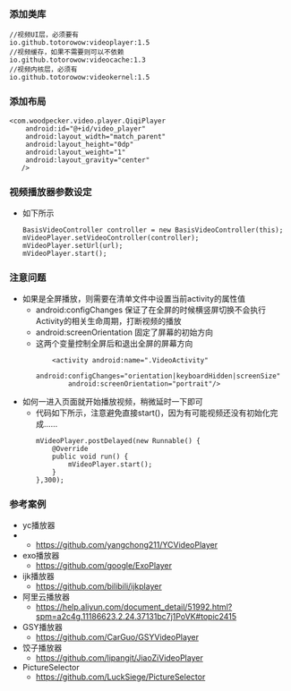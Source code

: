 
### 添加类库
    //视频UI层，必须要有
    io.github.totorowow:videoplayer:1.5
    //视频缓存，如果不需要则可以不依赖
    io.github.totorowow:videocache:1.3
    //视频内核层，必须有
    io.github.totorowow:videokernel:1.5
  
### 添加布局
    <com.woodpecker.video.player.QiqiPlayer
        android:id="@+id/video_player"
        android:layout_width="match_parent"
        android:layout_height="0dp"
        android:layout_weight="1"
        android:layout_gravity="center"
       />

### 视频播放器参数设定
- 如下所示
    ```
    BasisVideoController controller = new BasisVideoController(this);
    mVideoPlayer.setVideoController(controller);
    mVideoPlayer.setUrl(url);
    mVideoPlayer.start();
    ```
    
###  注意问题
- 如果是全屏播放，则需要在清单文件中设置当前activity的属性值
    - android:configChanges 保证了在全屏的时候横竖屏切换不会执行Activity的相关生命周期，打断视频的播放
    - android:screenOrientation 固定了屏幕的初始方向
    - 这两个变量控制全屏后和退出全屏的屏幕方向
        ```
            <activity android:name=".VideoActivity"
                android:configChanges="orientation|keyboardHidden|screenSize"
                android:screenOrientation="portrait"/>
        ```
- 如何一进入页面就开始播放视频，稍微延时一下即可
    - 代码如下所示，注意避免直接start()，因为有可能视频还没有初始化完成……
        ```
        mVideoPlayer.postDelayed(new Runnable() {
            @Override
            public void run() {
                mVideoPlayer.start();
            }
        },300);
        ```

###  参考案例
- yc播放器
-   - https://github.com/yangchong211/YCVideoPlayer
- exo播放器
    - https://github.com/google/ExoPlayer
- ijk播放器
    - https://github.com/bilibili/ijkplayer
- 阿里云播放器
    - https://help.aliyun.com/document_detail/51992.html?spm=a2c4g.11186623.2.24.37131bc7j1PoVK#topic2415
- GSY播放器
    - https://github.com/CarGuo/GSYVideoPlayer
- 饺子播放器
    - https://github.com/lipangit/JiaoZiVideoPlayer
- PictureSelector
    - https://github.com/LuckSiege/PictureSelector

